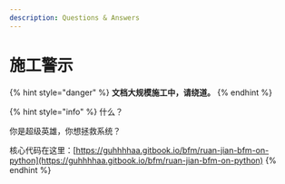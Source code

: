 ```yaml
---
description: Questions & Answers
---
```


# 施工警示

{% hint style="danger" %}
**文档大规模施工中，请绕道。**
{% endhint %}

{% hint style="info" %}
什么？

你是超级英雄，你想拯救系统？  
  
核心代码在这里：[https://guhhhhaa.gitbook.io/bfm/ruan-jian-bfm-on-python](https://guhhhhaa.gitbook.io/bfm/ruan-jian-bfm-on-python)
{% endhint %}

